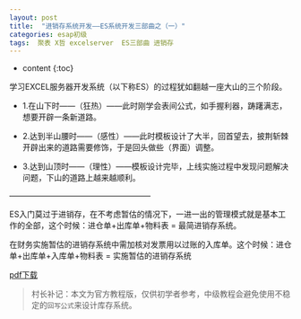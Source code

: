 ```yaml
---
layout: post
title:  "进销存系统开发——ES系统开发三部曲之（一）"
categories: esap初级
tags:  聚表 X哲 excelserver  ES三部曲 进销存
---
```


* content
{:toc}

学习EXCEL服务器开发系统（以下称ES）的过程犹如翻越一座大山的三个阶段。

* 1.在山下时——（狂热）——此时刚学会表间公式，如手握利器，踌躇满志，想要开辟一条新道路。

* 2.达到半山腰时——（感性）——此时模板设计了大半，回首望去，披荆斩棘开辟出来的道路需要修饰，于是回头做些（界面）调整。

* 3.达到山顶时——（理性）——模板设计完毕，上线实施过程中发现问题解决问题，下山的道路上越来越顺利。

——————————————————

ES入门莫过于进销存，在不考虑暂估的情况下，一进一出的管理模式就是基本工作的全部，这个时候：进仓单+出库单+物料表 = 最简进销存系统。

在财务实施暂估的进销存系统中需加核对发票用以过账的入库单。这个时候：进仓单+出库单+入库单+物料表 = 实施暂估的进销存系统

[pdf下载](/files/ESAP1st.pdf)

> 村长补记：本文为官方教程版，仅供初学者参考，中级教程会避免使用不稳定的`回写公式`来设计库存系统。
